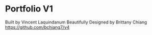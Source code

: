 # Portfolio V1

Built by Vincent Laquindanum
Beautifully Designed by Brittany Chiang
https://github.com/bchiang7/v4
